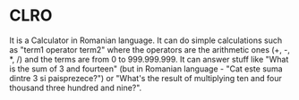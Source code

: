 # CLRO
It is a Calculator in Romanian language. It can do simple calculations such as "term1 operator term2" where the operators are the
arithmetic ones (+, -, *, /) and the terms are from 0 to 999.999.999. It can answer stuff like "What is the sum of 3 and fourteen"
 (but in Romanian language - "Cat este suma dintre 3 si paisprezece?") or "What's the result of multiplying ten and four thousand
 three hundred and nine?".
